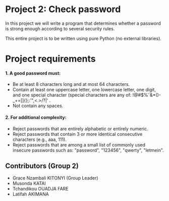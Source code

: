 # Project 2: Check password

In this project we will write a program that determines whether a password is strong enough
according to several security rules.

This entire project is to be written using pure Python (no external libraries).

# Project requirements
#### 1. A good password must:
- Be at least 8 characters long and at most 64 characters.
- Contain at least one uppercase letter, one lowercase letter, one digit, and one special
character (special characters are any of: !@#$%ˆ&*()-_+=[]{};:’",<.>/?\|‘ .
- Not contain any spaces.
  
#### 2. For additional complexity:
- Reject passwords that are entirely alphabetic or entirely numeric.
- Reject passwords that contain 3 or more identical consecutive characters (e.g., aaa,
111).
- Reject passwords that are among a small list of commonly used insecure passwords
such as: "password", "123456", "qwerty", "letmein".

## Contributors (Group 2)
- Grace Nzambali KITONYI (Group Leader)
- Musonda KATAI
- Tchandikou OUADJA FARE
- Latifah AKIMANA

